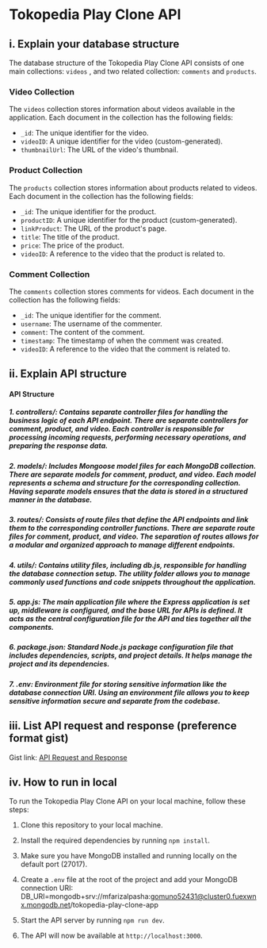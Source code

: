 # Tokopedia Play Clone API

## i. Explain your database structure

The database structure of the Tokopedia Play Clone API consists of one main collections: `videos` , and two related collection: `comments` and `products`.

### Video Collection

The `videos` collection stores information about videos available in the application. Each document in the collection has the following fields:

- `_id`: The unique identifier for the video.
- `videoID`: A unique identifier for the video (custom-generated).
- `thumbnailUrl`: The URL of the video's thumbnail.

### Product Collection

The `products` collection stores information about products related to videos. Each document in the collection has the following fields:

- `_id`: The unique identifier for the product.
- `productID`: A unique identifier for the product (custom-generated).
- `linkProduct`: The URL of the product's page.
- `title`: The title of the product.
- `price`: The price of the product.
- `videoID`: A reference to the video that the product is related to.

### Comment Collection

The `comments` collection stores comments for videos. Each document in the collection has the following fields:

- `_id`: The unique identifier for the comment.
- `username`: The username of the commenter.
- `comment`: The content of the comment.
- `timestamp`: The timestamp of when the comment was created.
- `videoID`: A reference to the video that the comment is related to.

## ii. Explain API structure

#### API Structure

##### 1. controllers/: Contains separate controller files for handling the business logic of each API endpoint. There are separate controllers for comment, product, and video. Each controller is responsible for processing incoming requests, performing necessary operations, and preparing the response data.

##### 2. models/: Includes Mongoose model files for each MongoDB collection. There are separate models for comment, product, and video. Each model represents a schema and structure for the corresponding collection. Having separate models ensures that the data is stored in a structured manner in the database.

##### 3. routes/: Consists of route files that define the API endpoints and link them to the corresponding controller functions. There are separate route files for comment, product, and video. The separation of routes allows for a modular and organized approach to manage different endpoints.

##### 4. utils/: Contains utility files, including db.js, responsible for handling the database connection setup. The utility folder allows you to manage commonly used functions and code snippets throughout the application.

##### 5. app.js: The main application file where the Express application is set up, middleware is configured, and the base URL for APIs is defined. It acts as the central configuration file for the API and ties together all the components.

##### 6. package.json: Standard Node.js package configuration file that includes dependencies, scripts, and project details. It helps manage the project and its dependencies.

##### 7. .env: Environment file for storing sensitive information like the database connection URI. Using an environment file allows you to keep sensitive information secure and separate from the codebase.

## iii. List API request and response (preference format gist)

Gist link: [API Request and Response](https://gist.github.com/mfarizalpasha/46f488af9aa27988803ae3decf917c48)

## iv. How to run in local

To run the Tokopedia Play Clone API on your local machine, follow these steps:

1. Clone this repository to your local machine.
2. Install the required dependencies by running `npm install`.
3. Make sure you have MongoDB installed and running locally on the default port (27017).
4. Create a `.env` file at the root of the project and add your MongoDB connection URI:
   DB_URI=mongodb+srv://mfarizalpasha:gomuno52431@cluster0.fuexwnx.mongodb.net/tokopedia-play-clone-app

5. Start the API server by running `npm run dev`.
6. The API will now be available at `http://localhost:3000`.
